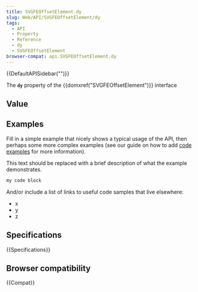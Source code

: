 ```yaml
---
title: SVGFEOffsetElement.dy
slug: Web/API/SVGFEOffsetElement/dy
tags:
  - API
  - Property
  - Reference
  - dy
  - SVGFEOffsetElement
browser-compat: api.SVGFEOffsetElement.dy
---
```

{{DefaultAPISidebar("")}}

The **`dy`** property of the {{domxref("SVGFEOffsetElement")}} interface 

## Value



## Examples

Fill in a simple example that nicely shows a typical usage of the API, then perhaps some more complex examples (see our guide on how to add [code examples](/en-US/docs/MDN/Contribute/Structures/Code_examples) for more information).

This text should be replaced with a brief description of what the example demonstrates.

```js
my code block
```

And/or include a list of links to useful code samples that live elsewhere:

*   x
*   y
*   z

## Specifications

{{Specifications}}

## Browser compatibility

{{Compat}}


